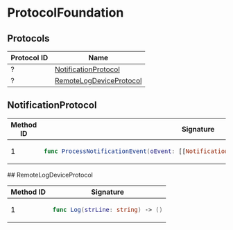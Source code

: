 # ProtocolFoundation

## Protocols

<!-- INSERT protocol_idx START -->
| Protocol ID | Name |
|-------------|------|
| ? | [NotificationProtocol](#notificationprotocol) |
| ? | [RemoteLogDeviceProtocol](#remotelogdeviceprotocol) |
<!-- INSERT protocol_idx END -->

<!-- INSERT protocols START -->
## NotificationProtocol
<table><thead><tr><th>Method ID</th><th>Signature</th></tr></thead>
<tbody>
<tr><td>1</td><td>

```swift
func ProcessNotificationEvent(oEvent: [[NotificationEvent]]((notificationevent))) -> ()
```

</td></tr>
</tbody></table>
## RemoteLogDeviceProtocol
<table><thead><tr><th>Method ID</th><th>Signature</th></tr></thead>
<tbody>
<tr><td>1</td><td>

```swift
func Log(strLine: string) -> ()
```

</td></tr>
</tbody></table>
<!-- INSERT protocols END -->
